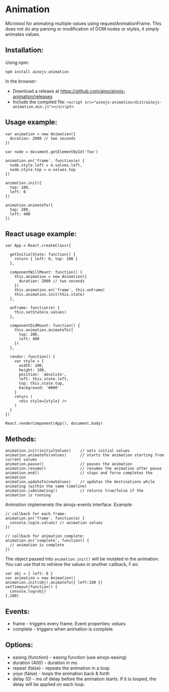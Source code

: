 Animation
=========

Microtool for animating multiple values using requestAnimationFrame. This does not do any parsing or modification of DOM nodes or styles, it simply animates values.

Installation:
-------------

Using npm:

    npm install ainojs-animation

In the browser:

- Download a release at https://github.com/aino/ainojs-animation/releases
- Include the compiled file: ``<script src="ainojs-animation/dist/ainojs-animation.min.js"></script>``

Usage example:
--------------

    var animation = new Animation({
      duration: 2000 // two seconds
    })

    var node = document.getElementById('foo')

    animation.on('frame', function(e) {
      node.style.left = e.values.left,
      node.style.top = e.values.top
    })

    animation.init({
      top: 100,
      left: 0
    })

    animation.animateTo({
      top: 200,
      left: 400
    })

React usage example:
--------------------

    var App = React.createClass({

      getInitialState: function() {
        return { left: 0, top: 100 }
      },

      componentWillMount: function() {
        this.animation = new Animation({
          duration: 2000 // two seconds
        })
        this.animation.on('frame', this.onFrame)
        this.animation.init(this.state)
      },

      onFrame: function(e) {
        this.setState(e.values)
      },

      componentDidMount: function() {
        this.animation.animateTo({
          top: 200,
          left: 400
        })
      },

      render: function() {
        var style = {
          width: 100,
          height: 100,
          position: 'absolute',
          left: this.state.left,
          top: this.state.top,
          background: '#000'
        }
        return (
          <div style={style} />
        )
      }
    })

    React.renderComponent(App(), document.body)

Methods:
--------
    
    animation.init(initialValues)    // sets initial values
    animation.animateTo(values)      // starts the animation starting from current values
    animation.pause()                // pauses the animation
    animation.resume()               // resumes the animation after pause
    animation.end()                  // stops and force completes the animation
    animation.updateTo(newValues)    // updates the destinations while animating (within the same timeline)
    animation.isAnimating()          // returns true/false if the animation is running

Animation implemenets the ainojs-events interface. Example:
  
    // callback for each frame:
    animation.on('frame', function(e) {
      console.log(e.values) // animation values
    })

    // callback for animation complete:
    animation.on('complete', function() {
      // animation is complete
    })

The object passed into ``animation.init()`` will be mutated in the animation. 
You can use that to retrieve the values in another callback, F.ex:

    var obj = { left: 0 }
    var animation = new Animation()
    animation.init(obj).animateTo({ left:100 })
    setTimeout(function() {
      console.log(obj)
    },100)

Events:
-------

- frame - triggers every frame. Event properties: *values*
- complete - triggers when animation is complete.

Options:
--------

- easing (function) - easing function (use ainojs-easing)
- duration (400) - duration in ms
- repeat (false) - repeats the animation in a loop
- yoyo (false) - loops the animation back & forth
- delay (0) - ms of delay before the animation starts. If it is looped, the delay will be applied on each loop.
